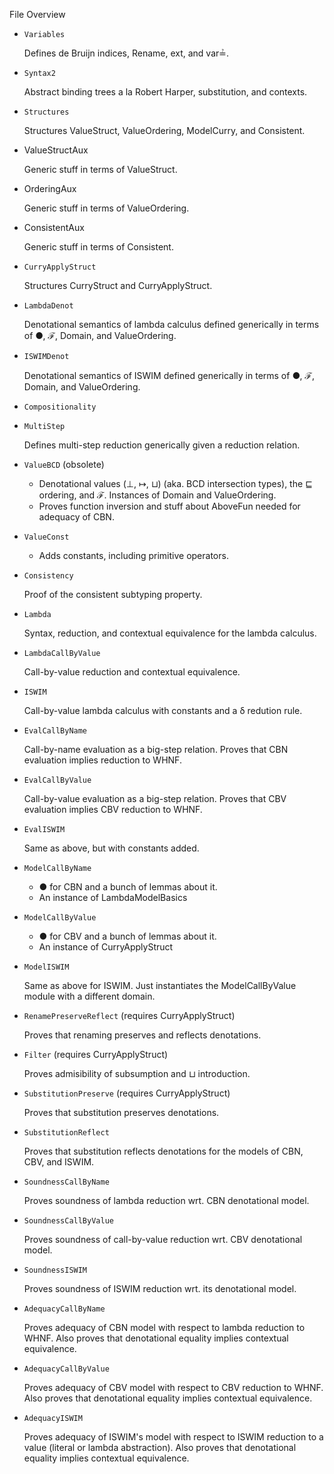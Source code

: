 

File Overview

* `Variables`

  Defines de Bruijn indices, Rename, ext, and var≟.

* `Syntax2`

  Abstract binding trees a la Robert Harper,
  substitution, and contexts. 

* `Structures`

   Structures ValueStruct, ValueOrdering, ModelCurry, and Consistent.

* ValueStructAux

  Generic stuff in terms of ValueStruct.

* OrderingAux

  Generic stuff in terms of ValueOrdering.

* ConsistentAux

  Generic stuff in terms of Consistent.

* `CurryApplyStruct`

  Structures CurryStruct and CurryApplyStruct.

* `LambdaDenot`

  Denotational semantics of lambda calculus defined
  generically in terms of ●, ℱ, Domain, and ValueOrdering.

* `ISWIMDenot`

  Denotational semantics of ISWIM defined
  generically in terms of ●, ℱ, Domain, and ValueOrdering.
  
* `Compositionality`

* `MultiStep`

  Defines multi-step reduction generically given a reduction
  relation.

* `ValueBCD` (obsolete)

  * Denotational values (⊥, ↦, ⊔) (aka. BCD intersection
    types), the ⊑ ordering, and ℱ. Instances of Domain
    and ValueOrdering.
  * Proves function inversion and stuff
    about AboveFun needed for adequacy of CBN.

* `ValueConst`

  * Adds constants, including primitive operators.

* `Consistency`

  Proof of the consistent subtyping property.

* `Lambda`

  Syntax, reduction, and contextual equivalence for the lambda
  calculus.

* `LambdaCallByValue`

  Call-by-value reduction and contextual equivalence.

* `ISWIM`

  Call-by-value lambda calculus with constants and a δ redution rule.

* `EvalCallByName`

  Call-by-name evaluation as a big-step relation.
  Proves that CBN evaluation implies reduction to WHNF.

* `EvalCallByValue`

  Call-by-value evaluation as a big-step relation.
  Proves that CBV evaluation implies CBV reduction to WHNF.

* `EvalISWIM`

  Same as above, but with constants added.

* `ModelCallByName`

  * ● for CBN and a bunch of lemmas about it.
  * An instance of LambdaModelBasics

* `ModelCallByValue`

  * ● for CBV and a bunch of lemmas about it.
  * An instance of CurryApplyStruct

* `ModelISWIM`

  Same as above for ISWIM. Just instantiates the ModelCallByValue
  module with a different domain.

* `RenamePreserveReflect` (requires CurryApplyStruct)

  Proves that renaming preserves and reflects denotations.

* `Filter` (requires CurryApplyStruct)

  Proves admisibility of subsumption and ⊔ introduction.

* `SubstitutionPreserve` (requires CurryApplyStruct)

  Proves that substitution preserves denotations.

* `SubstitutionReflect`

  Proves that substitution reflects denotations for the models
  of CBN, CBV, and ISWIM.

* `SoundnessCallByName`

  Proves soundness of lambda reduction wrt. CBN denotational model.

* `SoundnessCallByValue`

  Proves soundness of call-by-value reduction wrt. CBV denotational model.

* `SoundnessISWIM`

  Proves soundness of ISWIM reduction wrt. its denotational model.

* `AdequacyCallByName`

  Proves adequacy of CBN model with respect to lambda reduction to WHNF.
  Also proves that denotational equality implies contextual equivalence.

* `AdequacyCallByValue`

  Proves adequacy of CBV model with respect to CBV reduction to WHNF.
  Also proves that denotational equality implies contextual equivalence.

* `AdequacyISWIM`

  Proves adequacy of ISWIM's model with respect to ISWIM reduction to
  a value (literal or lambda abstraction).  Also proves that
  denotational equality implies contextual equivalence.
